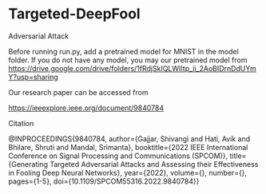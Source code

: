# Targeted-DeepFool
Adversarial Attack

Before running run.py, add a pretrained model for MNIST in the model folder. If you do not have any model, you may our pretrained model from https://drive.google.com/drive/folders/1fRdjSkIQLWIItp_ii_2AoBIDrnDdUYmY?usp=sharing


Our research paper can be accessed from 

https://ieeexplore.ieee.org/document/9840784


Citation

@INPROCEEDINGS{9840784,  author={Gajjar, Shivangi and Hati, Avik and Bhilare, Shruti and Mandal, Srimanta},  booktitle={2022 IEEE International Conference on Signal Processing and Communications (SPCOM)},   title={Generating Targeted Adversarial Attacks and Assessing their Effectiveness in Fooling Deep Neural Networks},   year={2022},  volume={},  number={},  pages={1-5},  doi={10.1109/SPCOM55316.2022.9840784}}
